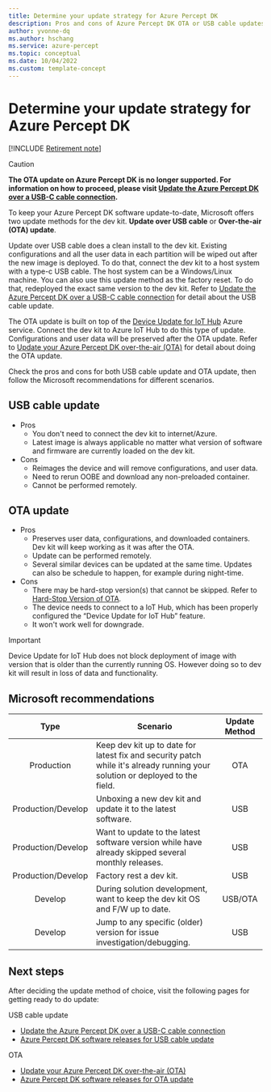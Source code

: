 ```yaml
---
title: Determine your update strategy for Azure Percept DK
description: Pros and cons of Azure Percept DK OTA or USB cable updates. Recommendation for choosing the best update approach for different users. 
author: yvonne-dq
ms.author: hschang
ms.service: azure-percept
ms.topic: conceptual
ms.date: 10/04/2022
ms.custom: template-concept
---
```


# Determine your update strategy for Azure Percept DK

[!INCLUDE [Retirement note](./includes/retire.md)]


>[!CAUTION]
>**The OTA update on Azure Percept DK is no longer supported. For information on how to proceed, please visit [Update the Azure Percept DK over a USB-C cable connection](./how-to-update-via-usb.md).**

To keep your Azure Percept DK software update-to-date, Microsoft offers two update methods for the dev kit. **Update over USB cable** or **Over-the-air (OTA) update**.

Update over USB cable does a clean install to the dev kit. Existing configurations and all the user data in each partition will be wiped out after the new image is deployed. To do that, connect the dev kit to a host system with a type-c USB cable. The host system can be a Windows/Linux machine.  You can also use this update method as the factory reset. To do that, redeployed the exact same version to the dev kit. Refer to [Update the Azure Percept DK over a USB-C cable connection](./how-to-update-via-usb.md) for detail about the USB cable update.

The OTA update is built on top of the [Device Update for IoT Hub](../iot-hub-device-update/device-update-resources.md) Azure service. Connect the dev kit to Azure IoT Hub to do this type of update. Configurations and user data will be preserved after the OTA update. Refer to [Update your Azure Percept DK over-the-air (OTA)](./how-to-update-over-the-air.md) for detail about doing the OTA update.

Check the pros and cons for both USB cable update and OTA update, then follow the Microsoft recommendations for different scenarios.

## USB cable update

- Pros
  - You don't need to connect the dev kit to internet/Azure.
  - Latest image is always applicable no matter what version of software and firmware are currently loaded on the dev kit.
- Cons
  - Reimages the device and will remove configurations, and user data.
  - Need to rerun OOBE and download any non-preloaded container.
  - Cannot be performed remotely.

## OTA update

- Pros
  - Preserves user data, configurations, and downloaded containers. Dev kit will keep working as it was after the OTA.
  - Update can be performed remotely.
  - Several similar devices can be updated at the same time. Updates can also be schedule to happen, for example during night-time.
- Cons
  - There may be hard-stop version(s) that cannot be skipped. Refer to [Hard-Stop Version of OTA](./software-releases-over-the-air-updates.md#hard-stop-version-of-ota).
  - The device needs to connect to a IoT Hub, which has been properly configured the “Device Update for IoT Hub” feature.
  - It won't work well for downgrade.

> [!IMPORTANT]
> Device Update for IoT Hub does not block deployment of image with version that is older than the currently running OS. However doing so to dev kit will result in loss of data and functionality.

## Microsoft recommendations

|Type|Scenario|Update Method|
|:---:|---|:---:|
|Production|Keep dev kit up to date for latest fix and security patch while it's already running your solution or deployed to the field.|OTA|
|Production/Develop|Unboxing a new dev kit and update it to the latest software.|USB|
|Production/Develop|Want to update to the latest software version while have already skipped several monthly releases.|USB|
|Production/Develop|Factory rest a dev kit.|USB|
|Develop|During solution development, want to keep the dev kit OS and F/W up to date.|USB/OTA|
|Develop|Jump to any specific (older) version for issue investigation/debugging.|USB|

## Next steps

After deciding the update method of choice, visit the following pages for getting ready to do update:

USB cable update

- [Update the Azure Percept DK over a USB-C cable connection](./how-to-update-via-usb.md)
- [Azure Percept DK software releases for USB cable update](./software-releases-usb-cable-updates.md)

OTA

- [Update your Azure Percept DK over-the-air (OTA)](./how-to-update-over-the-air.md)
- [Azure Percept DK software releases for OTA update](./software-releases-over-the-air-updates.md)

